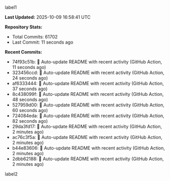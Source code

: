 
label1 
<!-- ACTIVITY_START -->
**Last Updated:** 2025-10-09 16:58:41 UTC

**Repository Stats:**
- Total Commits: 61702
- Last Commit: 11 seconds ago

**Recent Commits:**
- 74f93c51b: 🤖 Auto-update README with recent activity (GitHub Action, 11 seconds ago)
- 323456ccd: 🤖 Auto-update README with recent activity (GitHub Action, 24 seconds ago)
- af6333444: 🤖 Auto-update README with recent activity (GitHub Action, 37 seconds ago)
- 8c438099f: 🤖 Auto-update README with recent activity (GitHub Action, 48 seconds ago)
- 527959d00: 🤖 Auto-update README with recent activity (GitHub Action, 60 seconds ago)
- 724084eda: 🤖 Auto-update README with recent activity (GitHub Action, 82 seconds ago)
- 29da3fd17: 🤖 Auto-update README with recent activity (GitHub Action, 2 minutes ago)
- ac76c3f5a: 🤖 Auto-update README with recent activity (GitHub Action, 2 minutes ago)
- b44e83606: 🤖 Auto-update README with recent activity (GitHub Action, 2 minutes ago)
- 2dbb62188: 🤖 Auto-update README with recent activity (GitHub Action, 2 minutes ago)
<!-- ACTIVITY_END -->

label2
